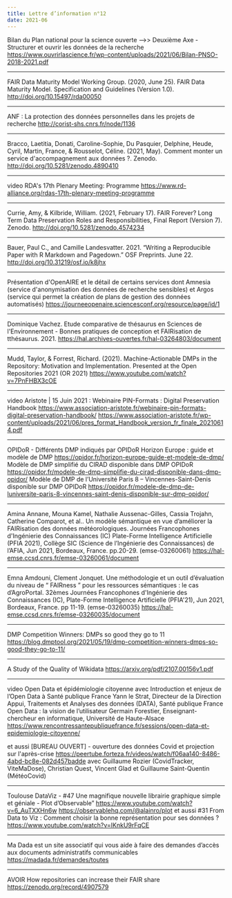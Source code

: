 ```yaml
---
title: Lettre d’information n°12
date: 2021-06
---
```



Bilan du Plan national pour la science ouverte -->> Deuxième Axe - Structurer et ouvrir les données de la recherche 
<https://www.ouvrirlascience.fr/wp-content/uploads/2021/06/Bilan-PNSO-2018-2021.pdf>

----------------------------------------

FAIR Data Maturity Model Working Group. (2020, June 25). FAIR Data Maturity Model. Specification and Guidelines (Version 1.0). 
<http://doi.org/10.15497/rda00050>

----------------------------------------

ANF : La protection des données personnelles dans les projets de recherche
<http://corist-shs.cnrs.fr/node/1136>

----------------------------------------

Bracco, Laetitia, Donati, Caroline-Sophie, Du Pasquier, Delphine, Heude, Cyril, Martin, France, & Rousselot, Céline. (2021, May). Comment monter un service d'accompagnement aux données ?. Zenodo. 
<http://doi.org/10.5281/zenodo.4890410>

----------------------------------------

video RDA's 17th Plenary Meeting: Programme
<https://www.rd-alliance.org/rdas-17th-plenary-meeting-programme>

----------------------------------------

Currie, Amy, & Kilbride, William. (2021, February 17). FAIR Forever? Long Term Data Preservation Roles and Responsibilities, Final Report (Version 7). Zenodo. 
<http://doi.org/10.5281/zenodo.4574234>

----------------------------------------

Bauer, Paul C., and Camille Landesvatter. 2021. “Writing a Reproducible Paper with R Markdown and Pagedown.” OSF Preprints. June 22. 
<http://doi.org/10.31219/osf.io/k8jhx>

----------------------------------------

Présentation d'OpenAIRE et le détail de certains services dont Amnesia (service d'anonymisation des données de recherche sensibles) et Argos (service qui permet la création de plans de gestion des données automatisés)
<https://journeeopenaire.sciencesconf.org/resource/page/id/1>

----------------------------------------

Dominique Vachez. Etude comparative de thésaurus en Sciences de l'Environnement - Bonnes pratiques de conception et FAIRisation de tthésaurus. 2021.
<https://hal.archives-ouvertes.fr/hal-03264803/document>

----------------------------------------

Mudd, Taylor, & Forrest, Richard. (2021). Machine-Actionable DMPs in the Repository: Motivation and Implementation. Presented at the Open Repositories 2021 (OR 2021)
<https://www.youtube.com/watch?v=7PnFHBX3cOE>

----------------------------------------

video Aristote | 15 Juin 2021 : Webinaire PIN-Formats : Digital Preservation Handbook
<https://www.association-aristote.fr/webinaire-pin-formats-digital-preservation-handbook/>
<https://www.association-aristote.fr/wp-content/uploads/2021/06/pres_format_Handbook_version_fr_finale_20210614.pdf>

----------------------------------------

OPIDoR - Différents DMP indiqués par OPIDoR 
Horizon Europe : guide et modèle de DMP <https://opidor.fr/horizon-europe-guide-et-modele-de-dmp/>
Modèle de DMP simplifié du CIRAD disponible dans DMP OPIDoR <https://opidor.fr/modele-de-dmp-simplifie-du-cirad-disponible-dans-dmp-opidor/>
Modèle de DMP de l’Université Paris 8 – Vincennes-Saint-Denis disponible sur DMP OPIDoR <https://opidor.fr/modele-de-dmp-de-luniversite-paris-8-vincennes-saint-denis-disponible-sur-dmp-opidor/>

----------------------------------------

Amina Annane, Mouna Kamel, Nathalie Aussenac-Gilles, Cassia Trojahn, Catherine Comparot, et al.. Un modèle sémantique en vue d’améliorer la FAIRisation des données météorologiques. Journées Francophones d'Ingénierie des Connaissances (IC) Plate-Forme Intelligence Artificielle (PFIA 2021), Collège SIC (Science de l’Ingénierie des Connaissances) de l’AFIA, Jun 2021, Bordeaux, France. pp.20-29. (emse-03260061)
<https://hal-emse.ccsd.cnrs.fr/emse-03260061/document>

----------------------------------------

Emna Amdouni, Clement Jonquet. Une méthodologie et un outil d’évaluation du niveau de “ FAIRness ” pour les ressources sémantiques : le cas d’AgroPortal. 32èmes Journées Francophones d'Ingénierie des Connaissances (IC), Plate-Forme Intelligence Artificielle (PFIA'21), Jun 2021, Bordeaux, France. pp 11-19. (emse-03260035)
<https://hal-emse.ccsd.cnrs.fr/emse-03260035/document>

----------------------------------------

DMP Competition Winners: DMPs so good they go to 11 
<https://blog.dmptool.org/2021/05/19/dmp-competition-winners-dmps-so-good-they-go-to-11/>

----------------------------------------

A Study of the Quality of Wikidata
<https://arxiv.org/pdf/2107.00156v1.pdf>

----------------------------------------

video Open Data et épidémiologie citoyenne avec 
Introduction et enjeux de l’Open Data à Santé publique France
Yann le Strat, Directeur de la Direction Appui, Traitements et Analyses des données (DATA), Santé publique France
Open Data : la vision de l’utilisateur
Germain Forestier, Enseignant-chercheur en informatique, Université de Haute-Alsace
<https://www.rencontressantepubliquefrance.fr/sessions/open-data-et-epidemiologie-citoyenne/>

et aussi [BUREAU OUVERT] - ouverture des données Covid et projection sur l'après-crise
<https://peertube.forteza.fr/videos/watch/f06aa140-8486-4abd-bc8e-082d457badde>
avec Guillaume Rozier (CovidTracker, ViteMaDose), Christian Quest, Vincent Glad et Guillaume Saint-Quentin (MétéoCovid) 

----------------------------------------

Toulouse DataViz - #47 Une magnifique nouvelle librairie graphique simple et géniale - Plot d’Observable”
<https://www.youtube.com/watch?v=6_AuTXXHn6w>
<https://observablehq.com/@alainro/plot>
et aussi
#31 From Data to Viz : Comment choisir la bonne représentation pour ses données ?
<https://www.youtube.com/watch?v=IKnkU9rFqCE>

----------------------------------------

Ma Dada est un site associatif qui vous aide à faire des demandes d’accès aux documents administratifs communicables
<https://madada.fr/demandes/toutes>

----------------------------------------

AVOIR How repositories can increase their FAIR share  <https://zenodo.org/record/4907579>


